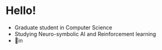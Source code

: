 # Hello!
<ul>
  <li>Graduate student in Computer Science</li>
  <li>Studying Neuro-symbolic AI and Reinforcement learning</li>
  <li>📍in</li>
</ul>
